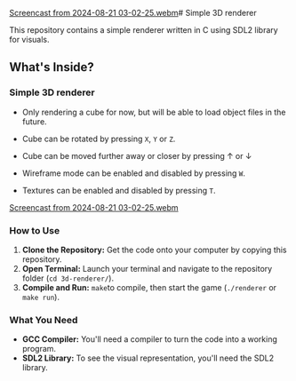 [Screencast from 2024-08-21 03-02-25.webm](https://github.com/user-attachments/assets/ef145ab2-87ca-4aa3-b3be-3c8001720022)# Simple 3D renderer

This repository contains a simple renderer written in C using SDL2 library for visuals.

## What's Inside?

### Simple 3D renderer

- Only rendering a cube for now, but will be able to load object files in the future.
  
- Cube can be rotated by pressing ```X```, ```Y``` or ```Z```.

- Cube can be moved further away or closer by pressing &#8593; or &#8595;

- Wireframe mode can be enabled and disabled by pressing ```W```.

- Textures can be enabled and disabled by pressing ```T```.

[Screencast from 2024-08-21 03-02-25.webm](https://github.com/user-attachments/assets/b28b6a5d-cdcc-4877-a3b5-ae6154a375af)

### How to Use

1. **Clone the Repository:** Get the code onto your computer by copying this repository.
2. **Open Terminal:** Launch your terminal and navigate to the repository folder (`cd 3d-renderer/`).
3. **Compile and Run:** `make`to compile, then start the game (`./renderer` or `make run`).

### What You Need

- **GCC Compiler:** You'll need a compiler to turn the code into a working program.
- **SDL2 Library:** To see the visual representation, you'll need the SDL2 library.


